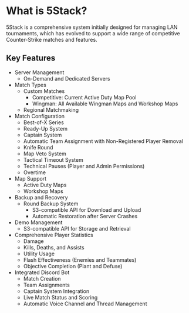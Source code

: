 # What is 5Stack?

5Stack is a comprehensive system initially designed for managing LAN tournaments, which has evolved to support a wide range of competitive Counter-Strike matches and features.

## Key Features

- Server Management
  - On-Demand and Dedicated Servers
- Match Types
  - Custom Matches
    - Competitive: Current Active Duty Map Pool
    - Wingman: All Available Wingman Maps and Workshop Maps
  - Regional Matchmaking
- Match Configuration
  - Best-of-X Series
  - Ready-Up System
  - Captain System
  - Automatic Team Assignment with Non-Registered Player Removal
  - Knife Round
  - Map Veto System
  - Tactical Timeout System
  - Technical Pauses (Player and Admin Permissions)
  - Overtime
- Map Support
  - Active Duty Maps
  - Workshop Maps
- Backup and Recovery
  - Round Backup System
    - S3-compatible API for Download and Upload
    - Automatic Restoration after Server Crashes
- Demo Management
  - S3-compatible API for Storage and Retrieval
- Comprehensive Player Statistics
  - Damage
  - Kills, Deaths, and Assists
  - Utility Usage
  - Flash Effectiveness (Enemies and Teammates)
  - Objective Completion (Plant and Defuse)
- Integrated Discord Bot
  - Match Creation
  - Team Assignments
  - Captain System Integration
  - Live Match Status and Scoring
  - Automatic Voice Channel and Thread Management
